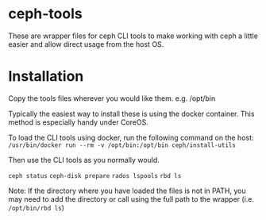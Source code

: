 ceph-tools
==========

These are wrapper files for ceph CLI tools to make working with ceph a little easier and allow direct usage from the host OS.

Installation
============

Copy the tools files wherever you would like them.  e.g. /opt/bin

Typically the easiest way to install these is using the docker container.  This method is especially handy under CoreOS.

To load the CLI tools using docker, run the following command on the host:
`/usr/bin/docker run --rm -v /opt/bin:/opt/bin ceph/install-utils`

Then use the CLI tools as you normally would.

`ceph status`
`ceph-disk prepare`
`rados lspools`
`rbd ls`

Note: If the directory where you have loaded the files is not in PATH, you may need to add the directory or call using the full path to the wrapper (i.e. `/opt/bin/rbd ls`)
